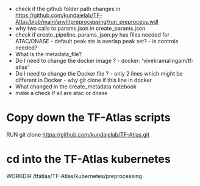 - check if the github folder path changes in https://github.com/kundajelab/TF-Atlas/blob/main/anvil/preprocessing/run_preprocess.wdl
- why two calls to params.json in create_params.json
- check if create_pipeline_params_json.py has files needed for ATAC/DNASE - default peak ste is overlap peak set? - is controls needed?
- What is the metadata_file?
-  Do I need to change the docker image ? -  docker: 'vivekramalingam/tf-atlas' 
- Do I need to change the Docker file ? - only 2 lines which might be different in Docker - why git clone if this line in docker
- What changed in the create_metadata notebook
- make a check if all are atac or dnase

# Copy down the TF-Atlas scripts
RUN git clone https://github.com/kundajelab/TF-Atlas.git

# cd into the TF-Atlas kubernetes
WORKDIR /tfatlas/TF-Atlas/kubernetes/preprocessing
